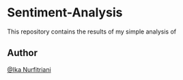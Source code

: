 # Sentiment-Analysis
This repository contains the results of my simple analysis of 

## Author
[@Ika Nurfitriani](http://github.com/ikanurfitriani)

